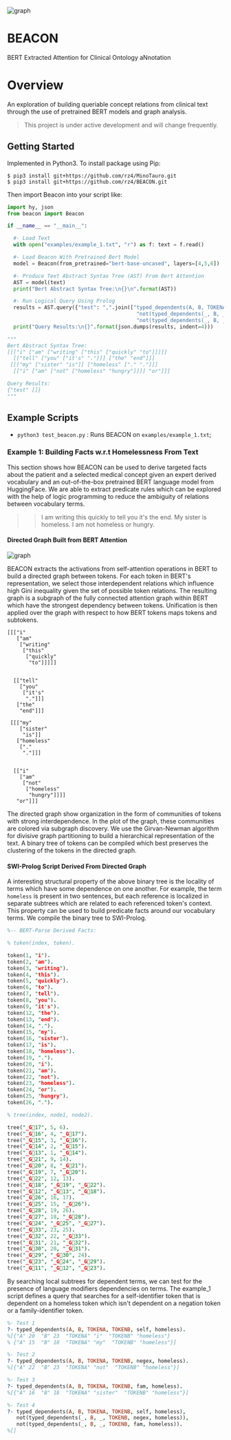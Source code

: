 ![graph](artifacts/beacon.png)
# BEACON

BERT Extracted Attention for Clinical Ontology aNnotation

# Overview
An exploration of building queriable concept relations from clinical text
through the use of pretrained BERT models and graph analysis.

> This project is under active development and will change frequently.

## Getting Started

Implemented in Python3. To install package using Pip:

```
$ pip3 install git+https://github.com/rz4/MinoTauro.git
$ pip3 install git+https://github.com/rz4/BEACON.git
```

Then import Beacon into your script like:

```python
import hy, json
from beacon import Beacon

if __name__ == "__main__":

  #- Load Text
  with open("examples/example_1.txt", "r") as f: text = f.read()

  #- Load Beacon With Pretrained Bert Model
  model = Beacon(from_pretrained="bert-base-uncased", layers=[4,5,6])

  #- Produce Text Abstract Syntax Tree (AST) From Bert Attention
  AST = model(text)
  print("Bert Abstract Syntax Tree:\n{}\n".format(AST))

  #- Run Logical Query Using Prolog
  results = AST.query({"test": ",".join(["typed_dependents(A, B, TOKENA, TOKENB, self, homeless)",
                                          "not(typed_dependents(_, B, _, TOKENB, negex, homeless))",
                                          "not(typed_dependents(_, B, _, TOKENB, fam, homeless))"])})
  print("Query Results:\n{}".format(json.dumps(results, indent=4)))

"""
Bert Abstract Syntax Tree:
[[["i" ["am" ["writing" ["this" ["quickly" "to"]]]]]
  [["tell" ["you" ["it's" "."]]] ["the" "end"]]]
 [[["my" ["sister" "is"]] ["homeless" ["." "."]]]
  [["i" ["am" ["not" ["homeless" "hungry"]]]] "or"]]]

Query Results:
{"test" []}
"""
```
## Example Scripts

- `python3 test_beacon.py` : Runs BEACON on `examples/example_1.txt`;

### Example 1: Building Facts w.r.t Homelessness From Text

This section shows how BEACON can be used to derive targeted facts about the patient and
a selected medical concept given an expert derived vocabulary and an out-of-the-box pretrained BERT language
model from HuggingFace. We are able to extract predicate rules which can be explored with the help of logic
programming to reduce the ambiguity of relations between vocabulary terms.

>> I am writing this quickly to tell you it's the end. My sister is homeless. I am not homeless or hungry.


#### Directed Graph Built from BERT Attention
![graph](artifacts/example1_relations.png)

BEACON extracts the activations from self-attention operations in BERT to build a
directed graph between tokens. For each token in BERT's representation,
we select those interdependent relations which influence high Gini inequality given the set
of possible token relations. The resulting graph is a subgraph of the fully connected attention graph
within BERT which have the strongest dependency between tokens. Unification is then applied
over the graph with respect to how BERT tokens maps tokens and subtokens.

```hy
[[["i"
   ["am"
    ["writing"
     ["this"
      ["quickly"
       "to"]]]]]


  [["tell"
    ["you"
     ["it's"
      "."]]]
   ["the"
    "end"]]]

 [[["my"
    ["sister"
     "is"]]
   ["homeless"
    ["."
     "."]]]


  [["i"
    ["am"
     ["not"
      ["homeless"
       "hungry"]]]]
   "or"]]]
```

The directed graph show organization in the form of communities of tokens
with strong interdependence. In the plot of the graph, these communities
are colored via subgraph discovery. We use the Girvan-Newman algorithm
for divisive graph partitioning to build a hierarchical representation
of the text. A binary tree of tokens can be compiled which best preserves
the clustering of the tokens in the directed graph.


#### SWI-Prolog Script Derived From Directed Graph

A interesting structural property of the above binary tree is the locality
of terms which have some dependence on one another. For example, the term
`homeless` is present in two sentences, but each reference is localized
in separate subtrees which are related to each referenced token's context.
This property can be used to build predicate facts around our vocabulary terms.
We compile the binary tree to SWI-Prolog.


```prolog
%-- BERT-Parse Derived Facts:

% token(index, token).

token(1, "i").
token(2, "am").
token(3, "writing").
token(4, "this").
token(5, "quickly").
token(6, "to").
token(7, "tell").
token(8, "you").
token(9, "it's").
token(12, "the").
token(13, "end").
token(14, ".").
token(15, "my").
token(16, "sister").
token(17, "is").
token(18, "homeless").
token(19, ".").
token(20, "i").
token(21, "am").
token(22, "not").
token(23, "homeless").
token(24, "or").
token(25, "hungry").
token(26, ".").

% tree(index, node1, node2).

tree("_G￿17", 5, 6).
tree("_G￿16", 4, "_G￿17").
tree("_G￿15", 3, "_G￿16").
tree("_G￿14", 2, "_G￿15").
tree("_G￿13", 1, "_G￿14").
tree("_G￿21", 9, 14).
tree("_G￿20", 8, "_G￿21").
tree("_G￿19", 7, "_G￿20").
tree("_G￿22", 12, 13).
tree("_G￿18", "_G￿19", "_G￿22").
tree("_G￿12", "_G￿13", "_G￿18").
tree("_G￿26", 16, 17).
tree("_G￿25", 15, "_G￿26").
tree("_G￿28", 19, 26).
tree("_G￿27", 18, "_G￿28").
tree("_G￿24", "_G￿25", "_G￿27").
tree("_G￿33", 23, 25).
tree("_G￿32", 22, "_G￿33").
tree("_G￿31", 21, "_G￿32").
tree("_G￿30", 20, "_G￿31").
tree("_G￿29", "_G￿30", 24).
tree("_G￿23", "_G￿24", "_G￿29").
tree("_G￿11", "_G￿12", "_G￿23").
```

By searching local subtrees for dependent terms, we can test for the presence
of language modifiers dependencies on terms. The example_1 script defines a
query that searches for a self-identifier token that is dependent on
a homeless token which isn't dependent on a negation token or a family-identifier
token.

```prolog
%- Test 1
?- typed_dependents(A, B, TOKENA, TOKENB, self, homeless).
%[{"A" 20  "B" 23  "TOKENA" "i"  "TOKENB" "homeless"}
% {"A" 15  "B" 18  "TOKENA" "my"  "TOKENB" "homeless"}]

%- Test 2
?- typed_dependents(A, B, TOKENA, TOKENB, negex, homeless).
%[{"A" 22  "B" 23  "TOKENA" "not"  "TOKENB" "homeless"}]

%- Test 3
?- typed_dependents(A, B, TOKENA, TOKENB, fam, homeless).
%[{"A" 16  "B" 18  "TOKENA" "sister"  "TOKENB" "homeless"}]

%- Test 4
?- typed_dependents(A, B, TOKENA, TOKENB, self, homeless),
   not(typed_dependents(_, B, _, TOKENB, negex, homeless)),
   not(typed_dependents(_, B, _, TOKENB, fam, homeless)).
%[]
```
